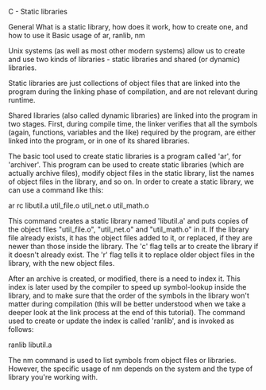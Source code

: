  C - Static libraries

General
What is a static library, how does it work, how to create one, and how to use it
Basic usage of ar, ranlib, nm



Unix systems (as well as most other modern systems) allow us to create and use two 
kinds of libraries - static libraries and shared (or dynamic) libraries.

Static libraries are just collections of object files that are linked into the program 
during the linking phase of compilation, and are not relevant during runtime.




Shared libraries (also called dynamic libraries) are linked into the program in two stages. First,
 during compile time, the linker verifies that all the symbols 
(again, functions, variables and the like) required by the program, are either
 linked into the program, or in one of its shared libraries.

The basic tool used to create static libraries is a program called 'ar', for 'archiver'.
 This program can be used to create static libraries (which are actually archive files), 
modify object files in the static library, list the names of object files in the library,
and so on. In order to create a static library, we can use a command like this:

ar rc libutil.a util_file.o util_net.o util_math.o

This command creates a static library named 'libutil.a' and puts copies of the object files 
"util_file.o", "util_net.o" and "util_math.o" in it. If the library file already exists, 
it has the object files added to it, or replaced, if they are newer than those inside the library.
The 'c' flag tells ar to create the library if it doesn't already exist. The 'r' flag tells it to 
replace older object files in the library, with the new object files.

After an archive is created, or modified, there is a need to index it. This index is later used by the 
compiler to speed up symbol-lookup inside the library, and to make sure that the order of the symbols 
in the library won't matter during compilation (this will be better understood when we take a deeper 
look at the link process at the end of this tutorial). The command used to create or update the index is called
'ranlib', and is invoked as follows:

ranlib libutil.a



The nm command is used to list symbols from object files or libraries. However, the specific usage of nm depends on the system and the type of library you're working with.
